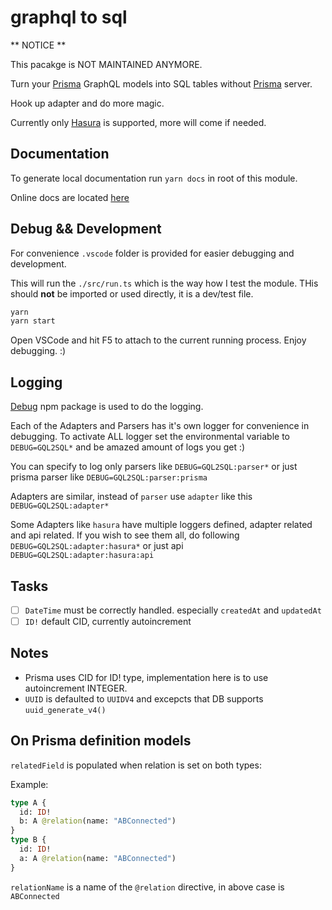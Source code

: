 # graphql to sql

** NOTICE **

This pacakge is NOT MAINTAINED ANYMORE. 


Turn your [Prisma](https:prisma.io) GraphQL models into SQL tables without [Prisma](https:prisma.io) server.

Hook up adapter and do more magic.

Currently only [Hasura](https://hasura.io) is supported, more will come if needed.

## Documentation

To generate local documentation run `yarn docs` in root of this module.

Online docs are located [here](https://graphql-to-sql.now.sh)

## Debug && Development

For convenience `.vscode` folder is provided for easier debugging and development.

This will run the `./src/run.ts` which is the way how I test the module. THis should **not** be imported or used directly, it is a dev/test file.

```sh
yarn
yarn start
```

Open VSCode and hit F5 to attach to the current running process. Enjoy debugging. :)

## Logging

[Debug](https://npmjs.org/package/debug) npm package is used to do the logging.

Each of the Adapters and Parsers has it's own logger for convenience in debugging.
To activate ALL logger set the environmental variable to `DEBUG=GQL2SQL*` and be amazed amount of logs you get :)

You can specify to log only parsers like `DEBUG=GQL2SQL:parser*` or just prisma parser like `DEBUG=GQL2SQL:parser:prisma`

Adapters are similar, instead of `parser` use `adapter` like this `DEBUG=GQL2SQL:adapter*`

Some Adapters like `hasura` have multiple loggers defined, adapter related and api related. If you wish to see them all, do following `DEBUG=GQL2SQL:adapter:hasura*` or just api `DEBUG=GQL2SQL:adapter:hasura:api`

## Tasks

- [ ] `DateTime` must be correctly handled. especially `createdAt` and `updatedAt`
- [ ] `ID!` default CID, currently autoincrement

## Notes

- Prisma uses CID for ID! type, implementation here is to use autoincrement INTEGER.
- `UUID` is defaulted to `UUIDV4` and excepcts that DB supports `uuid_generate_v4()`

## On Prisma definition models

`relatedField` is populated when relation is set on both types:

Example:

```graphql
type A {
  id: ID!
  b: A @relation(name: "ABConnected")
}
type B {
  id: ID!
  a: A @relation(name: "ABConnected")
}
```

`relationName` is a name of the `@relation` directive, in above case is `ABConnected`
